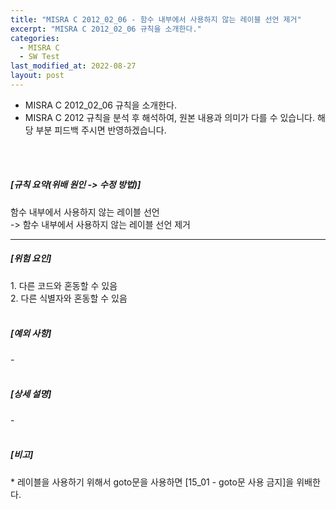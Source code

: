 ```yaml
---
title: "MISRA C 2012_02_06 - 함수 내부에서 사용하지 않는 레이블 선언 제거"
excerpt: "MISRA C 2012_02_06 규칙을 소개한다."
categories:
  - MISRA C
  - SW Test
last_modified_at: 2022-08-27
layout: post
---
```

- MISRA C 2012_02_06 규칙을 소개한다.
- MISRA C 2012 규칙을 분석 후 해석하여, 원본 내용과 의미가 다를 수 있습니다. 해당 부분 피드백 주시면 반영하겠습니다. 
<br>
<br>



<h5>
    [규칙 요약(위배 원인 -&gt; 수정 방법)]
</h5>
<p>
    함수 내부에서 사용하지 않는 레이블 선언
    <br>
    -&gt; 함수 내부에서 사용하지 않는 레이블 선언 제거
</p>
<hr>
<h5>
    [위험 요인]
</h5>
<p>
    1. 다른 코드와 혼동할 수 있음
    <br>
    2. 다른 식별자와 혼동할 수 있음
    <br>
    &nbsp;
</p>
<h5>
    [예외 사항]
</h5>
<p>
    -
    <br>
    &nbsp;
</p>
<h5>
    [상세 설명]
</h5>
<p>
    -
    <br>
    &nbsp;
</p>
<h5>
    [비고]
</h5>
<p>
    * 레이블을 사용하기 위해서 goto문을 사용하면 [15_01 - goto문 사용 금지]을 위배한다.
</p>